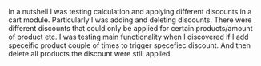 In a nutshell I was testing calculation and applying different discounts in a cart module. Particularly I was adding and deleting discounts. There were different discounts that could only be applied for certain products/amount of product etc. 
I was testing main functionality when I discovered if I add speceific product couple of times to trigger specefiec discount. And then delete all products the discount were still applied. 